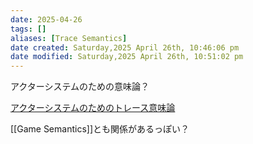 ```yaml
---
date: 2025-04-26
tags: []
aliases: [Trace Semantics]
date created: Saturday,2025 April 26th, 10:46:06 pm
date modified: Saturday,2025 April 26th, 10:51:02 pm
---
```


アクターシステムのための意味論？

[アクターシステムのためのトレース意味論](https://www.di.fc.ul.pt/~vv/papers/vasconcelos_trace-semantics-actors-jp.pdf)

[[Game Semantics]]とも関係があるっぽい？
